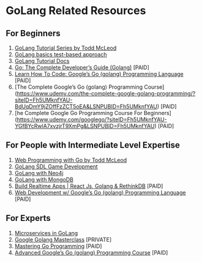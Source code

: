 # GoLang Related Resources

## For Beginners
1. [GoLang Tutorial Series by Todd McLeod](https://www.youtube.com/watch?v=nCrOuyt3fGE&list=PLSak_q1UXfPrI6D67NF8ajfeJ6f7MH83S)
2. [GoLang basics test-based approach](https://github.com/DesmondANIMUS/go-question-bank)
3. [GoLang Tutorial Docs](https://golangbot.com/learn-golang-series/)
4. [Go: The Complete Developer’s Guide (Golang)](https://www.udemy.com/go-the-complete-developers-guide/?siteID=Fh5UMknfYAU-2XCyrvarfFVHkOHA79_A7A&LSNPUBID=Fh5UMknfYAU) [PAID]
5. [Learn How To Code: Google’s Go (golang) Programming Language](https://www.udemy.com/learn-how-to-code/?siteID=Fh5UMknfYAU-8SsZvsMVwODF5H8VUtPdJA&LSNPUBID=Fh5UMknfYAU) [PAID]
6. [The Complete Google’s Go (golang) Programming Course] (https://www.udemy.com/the-complete-google-golang-programming/?siteID=Fh5UMknfYAU-BdUqDmY9jZOffFzZCT5oEA&LSNPUBID=Fh5UMknfYAU) [PAID]
7. [he Complete Google Go Programming Course For Beginners] (https://www.udemy.com/googlego/?siteID=Fh5UMknfYAU-YGfBYcRwlA7xvzjrT9XmPg&LSNPUBID=Fh5UMknfYAU) [PAID]


## For People with Intermediate Level Expertise
1. [Web Programming with Go by Todd McLeod](https://www.youtube.com/watch?v=X6Khtu071C4&list=PLSak_q1UXfPocNRbwVLXW_pebWKWOFp2c)
2. [GoLang SDL Game Development](https://www.youtube.com/watch?v=9D4yH7e_ea8&list=PLDZujg-VgQlZUy1iCqBbe5faZLMkA3g2x)
3. [GoLang with Neo4j](https://github.com/johnnadratowski/golang-neo4j-bolt-driver)
4. [GoLang with MongoDB](https://labix.org/mgo)
5. [Build Realtime Apps | React Js, Golang & RethinkDB](https://www.udemy.com/realtime-apps-with-reactjs-golang-rethinkdb/?siteID=Fh5UMknfYAU-ooDPJ2iA1QetKAy_Nt9T1A&LSNPUBID=Fh5UMknfYAU) [PAID]
6. [Web Development w/ Google’s Go (golang) Programming Language](https://www.udemy.com/go-programming-language/?siteID=Fh5UMknfYAU-daiU22xZzWam52M69bs8_Q&LSNPUBID=Fh5UMknfYAU) [PAID]

## For Experts
1. [Microservices in GoLang](https://ewanvalentine.io/microservices-in-golang-part-1/)
2. [Google Golang Masterclass](https://www.udemy.com/google-golang-masterclass/?siteID=Fh5UMknfYAU-ySxp3.lGG50s7LCsPJaNNA&LSNPUBID=Fh5UMknfYAU) [PRIVATE]
3. [Mastering Go Programming](https://www.udemy.com/mastering-go-programming/?siteID=Fh5UMknfYAU-VZG4_CaLhv6ufhd_yM2MHg&LSNPUBID=Fh5UMknfYAU) [PAID]
4. [Advanced Google’s Go (golang) Programming Course](https://www.udemy.com/advanced-go-programming-course/?siteID=Fh5UMknfYAU-bXn55hxVCpP4X0r.VV8NDg&LSNPUBID=Fh5UMknfYAU) [PAID]
